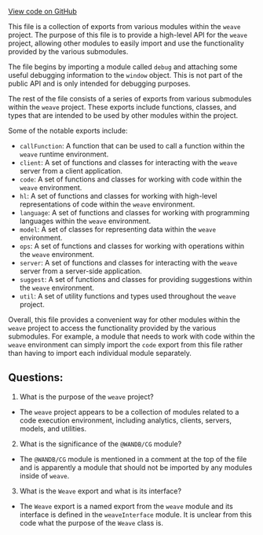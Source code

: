 [View code on GitHub](https://github.com/wandb/weave/weave-js/src/core/index.ts)

This file is a collection of exports from various modules within the `weave` project. The purpose of this file is to provide a high-level API for the `weave` project, allowing other modules to easily import and use the functionality provided by the various submodules.

The file begins by importing a module called `debug` and attaching some useful debugging information to the `window` object. This is not part of the public API and is only intended for debugging purposes.

The rest of the file consists of a series of exports from various submodules within the `weave` project. These exports include functions, classes, and types that are intended to be used by other modules within the project.

Some of the notable exports include:

- `callFunction`: A function that can be used to call a function within the `weave` runtime environment.
- `client`: A set of functions and classes for interacting with the `weave` server from a client application.
- `code`: A set of functions and classes for working with code within the `weave` environment.
- `hl`: A set of functions and classes for working with high-level representations of code within the `weave` environment.
- `language`: A set of functions and classes for working with programming languages within the `weave` environment.
- `model`: A set of classes for representing data within the `weave` environment.
- `ops`: A set of functions and classes for working with operations within the `weave` environment.
- `server`: A set of functions and classes for interacting with the `weave` server from a server-side application.
- `suggest`: A set of functions and classes for providing suggestions within the `weave` environment.
- `util`: A set of utility functions and types used throughout the `weave` project.

Overall, this file provides a convenient way for other modules within the `weave` project to access the functionality provided by the various submodules. For example, a module that needs to work with code within the `weave` environment can simply import the `code` export from this file rather than having to import each individual module separately.
## Questions: 
 1. What is the purpose of the `weave` project?
- The `weave` project appears to be a collection of modules related to a code execution environment, including analytics, clients, servers, models, and utilities.

2. What is the significance of the `@WANDB/CG` module?
- The `@WANDB/CG` module is mentioned in a comment at the top of the file and is apparently a module that should not be imported by any modules inside of `weave`.

3. What is the `Weave` export and what is its interface?
- The `Weave` export is a named export from the `weave` module and its interface is defined in the `weaveInterface` module. It is unclear from this code what the purpose of the `Weave` class is.